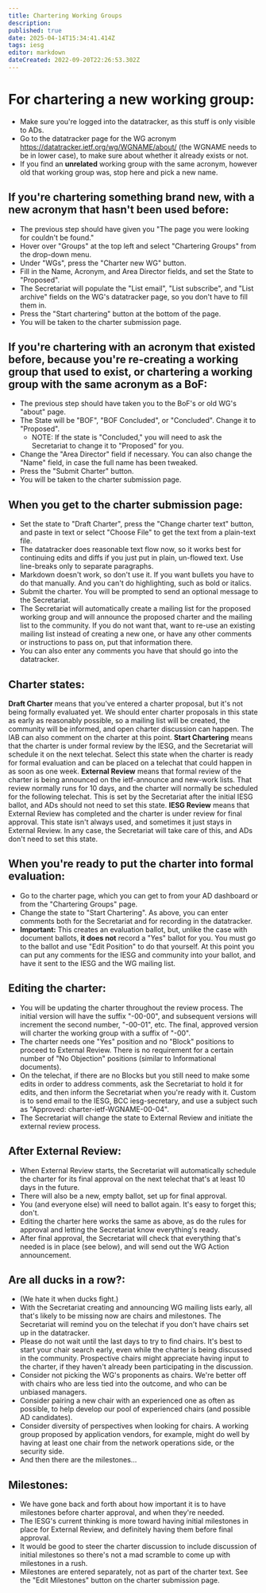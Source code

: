 ```yaml
---
title: Chartering Working Groups
description: 
published: true
date: 2025-04-14T15:34:41.414Z
tags: iesg
editor: markdown
dateCreated: 2022-09-20T22:26:53.302Z
---
```


# For chartering a new working group: 

- Make sure you're logged into the datatracker, as this stuff is only visible to ADs.
 - Go to the datatracker page for the WG acronym <https://datatracker.ietf.org/wg/WGNAME/about/> (the WGNAME needs to be in lower case), to make sure about whether it already exists or not.
 - If you find an **unrelated** working group with the same acronym, however old that working group was, stop here and pick a new name.

## If you're chartering something brand new, with a new acronym that hasn't been used before: 
 - The previous step should have given you "The page you were looking for couldn't be found."
 - Hover over "Groups" at the top left and select "Chartering Groups" from the drop-down menu.
 - Under "WGs", press the "Charter new WG" button.
 - Fill in the Name, Acronym, and Area Director fields, and set the State to "Proposed".
 - The Secretariat will populate the "List email", "List subscribe", and "List archive" fields on the WG's datatracker page, so you don't have to fill them in.
 - Press the "Start chartering" button at the bottom of the page.
 - You will be taken to the charter submission page.

## If you're chartering with an acronym that existed before, because you're re-creating a working group that used to exist, or chartering a working group with the same acronym as a BoF: 

 - The previous step should have taken you to the BoF's or old WG's "about" page.
 - The State will be "BOF", "BOF Concluded", or "Concluded".  Change it to "Proposed". 
     - NOTE: If the state is "Concluded," you will need to ask the Secretariat to change it to "Proposed" for you.
 - Change the "Area Director" field if necessary.  You can also change the "Name" field, in case the full name has been tweaked.
 - Press the "Submit Charter" button.
 - You will be taken to the charter submission page.

## When you get to the charter submission page: 

 - Set the state to "Draft Charter", press the "Change charter text" button, and paste in text or select "Choose File" to get the text from a plain-text file.
 - The datatracker does reasonable text flow now, so it works best for continuing edits and diffs if you just put in plain, un-flowed text.  Use line-breaks only to separate paragraphs.
 - Markdown doesn't work, so don't use it.  If you want bullets you have to do that manually.  And you can't do highlighting, such as bold or italics.
 - Submit the charter.  You will be prompted to send an optional message to the Secretariat.
 - The Secretariat will automatically create a mailing list for the proposed working group and will announce the proposed charter and the mailing list to the community.  If you do not want that, want to re-use an existing mailing list instead of creating a new one, or have any other comments or instructions to pass on, put that information there.
 - You can also enter any comments you have that should go into the datatracker.
## Charter states: 

**Draft Charter** means that you've entered a charter proposal, but it's not being formally evaluated yet.  We should enter charter proposals in this state as early as reasonably possible, so a mailing list will be created, the community will be informed, and open charter discussion can happen.  The IAB can also comment on the charter at this point.
**Start Chartering** means that the charter is under formal review by the IESG, and the Secretariat will schedule it on the next telechat.  Select this state when the charter is ready for formal evaluation and can be placed on a telechat that could happen in as soon as one week.
**External Review** means that formal review of the charter is being announced on the ietf-announce and new-work lists.  That review normally runs for 10 days, and the charter will normally be scheduled for the following telechat.  This is set by the Secretariat after the initial IESG ballot, and ADs should not need to set this state.
**IESG Review** means that External Review has completed and the charter is under review for final approval.  This state isn't always used, and sometimes it just stays in External Review.  In any case, the Secretariat will take care of this, and ADs don't need to set this state.

## When you're ready to put the charter into formal evaluation:  

 - Go to the charter page, which you can get to from your AD dashboard or from the "Chartering Groups" page.
 - Change the state to "Start Chartering".  As above, you can enter comments both for the Secretariat and for recording in the datatracker.
 - **Important:** This creates an evaluation ballot, but, unlike the case with document ballots, **it does not** record a "Yes" ballot for you.  You must go to the ballot and use "Edit Position" to do that yourself.  At this point you can put any comments for the IESG and community into your ballot, and have it sent to the IESG and the WG mailing list.

## Editing the charter: 

 - You will be updating the charter throughout the review process.  The initial version will have the suffix "-00-00", and subsequent versions will increment the second number, "-00-01", etc.  The final, approved version will charter the working group with a suffix of "-00".
 - The charter needs one "Yes" position and no "Block" positions to proceed to External Review.  There is no requirement for a certain number of "No Objection" positions (similar to Informational documents).
 - On the telechat, if there are no Blocks but you still need to make some edits in order to address comments, ask the Secretariat to hold it for edits, and then inform the Secretariat when you're ready with it.  Custom is to send email to the IESG, BCC iesg-secretary, and use a subject such as "Approved: charter-ietf-WGNAME-00-04".
 - The Secretariat will change the state to External Review and initiate the external review process.

## After External Review: 
 - When External Review starts, the Secretariat will automatically schedule the charter for its final approval on the next telechat that's at least 10 days in the future.
 - There will also be a new, empty ballot, set up for final approval.
 - You (and everyone else) will need to ballot again.  It's easy to forget this; don't.
 - Editing the charter here works the same as above, as do the rules for approval and letting the Secretariat know everything's ready.
 - After final approval, the Secretariat will check that everything that's needed is in place (see below), and will send out the WG Action announcement.

## Are all ducks in a row?: 
 
 - (We hate it when ducks fight.)
 - With the Secretariat creating and announcing WG mailing lists early, all that's likely to be missing now are chairs and milestones.  The Secretariat will remind you on the telechat if you don't have chairs set up in the datatracker.
 - Please do not wait until the last days to try to find chairs.  It's best to start your chair search early, even while the charter is being discussed in the community.  Prospective chairs might appreciate having input to the charter, if they haven't already been participating in the discussion.
 - Consider not picking the WG's proponents as chairs.  We're better off with chairs who are less tied into the outcome, and who can be unbiased managers.
 - Consider pairing a new chair with an experienced one as often as possible, to help develop our pool of experienced chairs (and possible AD candidates).
 - Consider diversity of perspectives when looking for chairs.  A working group proposed by application vendors, for example, might do well by having at least one chair from the network operations side, or the security side.
 - And then there are the milestones…

## Milestones: 

 - We have gone back and forth about how important it is to have milestones before charter approval, and when they're needed.
 - The IESG's current thinking is more toward having initial milestones in place for External Review, and definitely having them before final approval.
 - It would be good to steer the charter discussion to include discussion of initial milestones so there's not a mad scramble to come up with milestones in a rush.
 - Milestones are entered separately, not as part of the charter text.  See the "Edit Milestones" button on the charter submission page.


